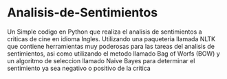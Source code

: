 # Analisis-de-Sentimientos
Un Simple codigo en Python que realiza el analisis de sentimientos a criticas de cine en idioma Ingles.
Utilizando una paqueteria llamada NLTK que contiene herramientas muy poderosas para las tareas del analisis de sentimientos, asi como utilizando el metodo llamado Bag of Worfs (BOW) y un algoritmo de seleccion llamado Naive Bayes para determinar el sentimiento ya sea negativo o positivo de la critica
